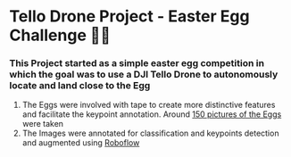# Tello Drone Project - Easter Egg Challenge 🐇🥚

### This Project started as a simple easter egg competition in which the goal was to use a DJI Tello Drone to autonomously locate and land close to the Egg

1. The Eggs were involved with tape to create more distinctive features and facilitate the keypoint annotation. Around [150 pictures of the Eggs](/Eggs_Pose_Images) were taken
2. The Images were annotated for classification and keypoints detection and augmented using [Roboflow](https://roboflow.com/)
